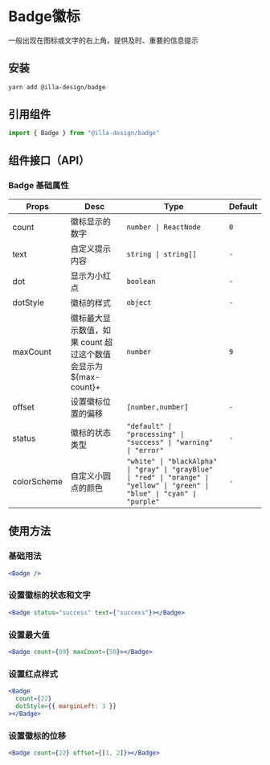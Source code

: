 # Badge徽标

一般出现在图标或文字的右上角。提供及时、重要的信息提示

## 安装

```bash
yarn add @illa-design/badge
```

## 引用组件

```jsx
import { Badge } from "@illa-design/badge"
```

## 组件接口（API）

### Badge 基础属性

| Props       | Desc                                                         | Type                                                         | Default |
| ----------- | ------------------------------------------------------------ | ------------------------------------------------------------ | ------- |
| count       | 徽标显示的数字                                               | `number \| ReactNode`                                        | `0`     |
| text        | 自定义提示内容                                               | `string \| string[]`                                         | `-`     |
| dot         | 显示为小红点                                                 | `boolean`                                                    | `-`     |
| dotStyle    | 徽标的样式                                                   | `object`                                                     | `-`     |
| maxCount    | 徽标最大显示数值，如果 count 超过这个数值会显示为 ${max-count}+ | `number `                                                    | `9`     |
| offset      | 设置徽标位置的偏移                                           | `[number,number]`                                            | `-`     |
| status      | 徽标的状态类型                                               | `"default" \| "processing" \| "success" \| "warning" \| "error" ` | `-`     |
| colorScheme | 自定义小圆点的颜色                                           | `"white" \| "blackAlpha" \| "gray" \| "grayBlue" \| "red" \| "orange" \| "yellow" \| "green" \| "blue" \| "cyan" \| "purple" ` | `-`     |

## 使用方法

### 基础用法

```jsx
<Badge />
```

### 设置徽标的状态和文字

```jsx
<Badge status="success" text={"success"}></Badge>
```

### 设置最大值 

```jsx
<Badge count={99} maxCount={50}></Badge>
```

### 设置红点样式

```jsx
<Badge
  count={22}
  dotStyle={{ marginLeft: 3 }}
></Badge>
```

### 设置徽标的位移

```jsx
<Badge count={22} offset={[1, 2]}></Badge>
```
